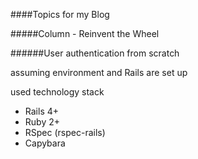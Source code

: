 ####Topics for my Blog

#####Column - Reinvent the Wheel

######User authentication from scratch

assuming environment and Rails are set up

used technology stack

- Rails 4+
- Ruby 2+
- RSpec (rspec-rails)
- Capybara

